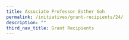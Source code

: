 ```yaml
---
title: Associate Professor Esther Goh
permalink: /initiatives/grant-recipients/24/
description: ""
third_nav_title: Grant Recipients
---
```

